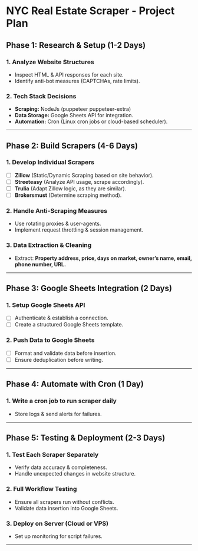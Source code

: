 # **NYC Real Estate Scraper - Project Plan**

## **Phase 1: Research & Setup (1-2 Days)**

### 1. Analyze Website Structures
   - Inspect HTML & API responses for each site.  
   - Identify anti-bot measures (CAPTCHAs, rate limits).  

### 2. Tech Stack Decisions
   - **Scraping:** NodeJs (puppeteer puppeteer-extra) 
   - **Data Storage:** Google Sheets API for integration.  
   - **Automation:** Cron (Linux cron jobs or cloud-based scheduler).  

---

## **Phase 2: Build Scrapers (4-6 Days)**

### 1. Develop Individual Scrapers  
   - [ ] **Zillow** (Static/Dynamic Scraping based on site behavior).  
   - [ ] **Streeteasy** (Analyze API usage, scrape accordingly).  
   - [ ] **Trulia** (Adapt Zillow logic, as they are similar).  
   - [ ] **Brokersmust** (Determine scraping method).  

### 2. Handle Anti-Scraping Measures  
   - Use rotating proxies & user-agents.  
   - Implement request throttling & session management.  

### 3. Data Extraction & Cleaning  
   - Extract: **Property address, price, days on market, owner’s name, email, phone number, URL.** 

---

## **Phase 3: Google Sheets Integration (2 Days)**

### 1. Setup Google Sheets API  
   - [ ] Authenticate & establish a connection.  
   - [ ] Create a structured Google Sheets template.  

### 2. Push Data to Google Sheets  
   - [ ] Format and validate data before insertion.  
   - [ ] Ensure deduplication before writing.  

---

## **Phase 4: Automate with Cron (1 Day)**

### 1. Write a cron job to run scraper daily  
   - Store logs & send alerts for failures.  

---

## **Phase 5: Testing & Deployment (2-3 Days)**

### 1. Test Each Scraper Separately  
   - Verify data accuracy & completeness.  
   - Handle unexpected changes in website structure.  

### 2. Full Workflow Testing  
   - Ensure all scrapers run without conflicts.  
   - Validate data insertion into Google Sheets.  

### 3. Deploy on Server (Cloud or VPS)  
   - Set up monitoring for script failures.  

---